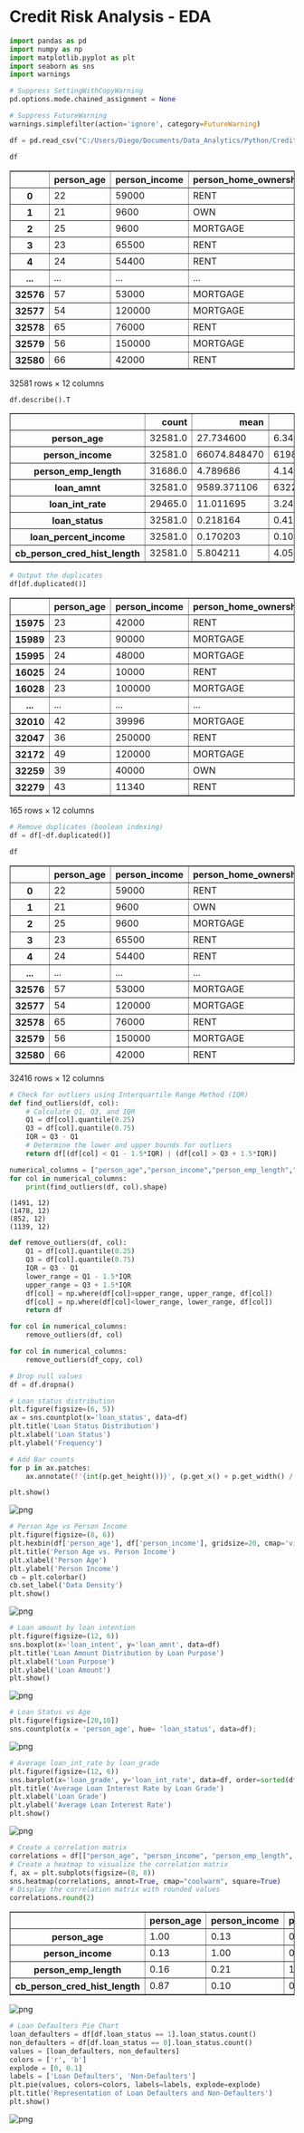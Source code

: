 # Credit Risk Analysis - EDA


```python
import pandas as pd
import numpy as np
import matplotlib.pyplot as plt
import seaborn as sns
import warnings

# Suppress SettingWithCopyWarning
pd.options.mode.chained_assignment = None

# Suppress FutureWarning
warnings.simplefilter(action='ignore', category=FutureWarning)
```


```python
df = pd.read_csv("C:/Users/Diego/Documents/Data_Analytics/Python/Credit_Risk_Management/credit_risk_dataset.csv")
```


```python
df
```




<div>
<style scoped>
    .dataframe tbody tr th:only-of-type {
        vertical-align: middle;
    }

    .dataframe tbody tr th {
        vertical-align: top;
    }

    .dataframe thead th {
        text-align: right;
    }
</style>
<table border="1" class="dataframe">
  <thead>
    <tr style="text-align: right;">
      <th></th>
      <th>person_age</th>
      <th>person_income</th>
      <th>person_home_ownership</th>
      <th>person_emp_length</th>
      <th>loan_intent</th>
      <th>loan_grade</th>
      <th>loan_amnt</th>
      <th>loan_int_rate</th>
      <th>loan_status</th>
      <th>loan_percent_income</th>
      <th>cb_person_default_on_file</th>
      <th>cb_person_cred_hist_length</th>
    </tr>
  </thead>
  <tbody>
    <tr>
      <th>0</th>
      <td>22</td>
      <td>59000</td>
      <td>RENT</td>
      <td>123.0</td>
      <td>PERSONAL</td>
      <td>D</td>
      <td>35000</td>
      <td>16.02</td>
      <td>1</td>
      <td>0.59</td>
      <td>Y</td>
      <td>3</td>
    </tr>
    <tr>
      <th>1</th>
      <td>21</td>
      <td>9600</td>
      <td>OWN</td>
      <td>5.0</td>
      <td>EDUCATION</td>
      <td>B</td>
      <td>1000</td>
      <td>11.14</td>
      <td>0</td>
      <td>0.10</td>
      <td>N</td>
      <td>2</td>
    </tr>
    <tr>
      <th>2</th>
      <td>25</td>
      <td>9600</td>
      <td>MORTGAGE</td>
      <td>1.0</td>
      <td>MEDICAL</td>
      <td>C</td>
      <td>5500</td>
      <td>12.87</td>
      <td>1</td>
      <td>0.57</td>
      <td>N</td>
      <td>3</td>
    </tr>
    <tr>
      <th>3</th>
      <td>23</td>
      <td>65500</td>
      <td>RENT</td>
      <td>4.0</td>
      <td>MEDICAL</td>
      <td>C</td>
      <td>35000</td>
      <td>15.23</td>
      <td>1</td>
      <td>0.53</td>
      <td>N</td>
      <td>2</td>
    </tr>
    <tr>
      <th>4</th>
      <td>24</td>
      <td>54400</td>
      <td>RENT</td>
      <td>8.0</td>
      <td>MEDICAL</td>
      <td>C</td>
      <td>35000</td>
      <td>14.27</td>
      <td>1</td>
      <td>0.55</td>
      <td>Y</td>
      <td>4</td>
    </tr>
    <tr>
      <th>...</th>
      <td>...</td>
      <td>...</td>
      <td>...</td>
      <td>...</td>
      <td>...</td>
      <td>...</td>
      <td>...</td>
      <td>...</td>
      <td>...</td>
      <td>...</td>
      <td>...</td>
      <td>...</td>
    </tr>
    <tr>
      <th>32576</th>
      <td>57</td>
      <td>53000</td>
      <td>MORTGAGE</td>
      <td>1.0</td>
      <td>PERSONAL</td>
      <td>C</td>
      <td>5800</td>
      <td>13.16</td>
      <td>0</td>
      <td>0.11</td>
      <td>N</td>
      <td>30</td>
    </tr>
    <tr>
      <th>32577</th>
      <td>54</td>
      <td>120000</td>
      <td>MORTGAGE</td>
      <td>4.0</td>
      <td>PERSONAL</td>
      <td>A</td>
      <td>17625</td>
      <td>7.49</td>
      <td>0</td>
      <td>0.15</td>
      <td>N</td>
      <td>19</td>
    </tr>
    <tr>
      <th>32578</th>
      <td>65</td>
      <td>76000</td>
      <td>RENT</td>
      <td>3.0</td>
      <td>HOMEIMPROVEMENT</td>
      <td>B</td>
      <td>35000</td>
      <td>10.99</td>
      <td>1</td>
      <td>0.46</td>
      <td>N</td>
      <td>28</td>
    </tr>
    <tr>
      <th>32579</th>
      <td>56</td>
      <td>150000</td>
      <td>MORTGAGE</td>
      <td>5.0</td>
      <td>PERSONAL</td>
      <td>B</td>
      <td>15000</td>
      <td>11.48</td>
      <td>0</td>
      <td>0.10</td>
      <td>N</td>
      <td>26</td>
    </tr>
    <tr>
      <th>32580</th>
      <td>66</td>
      <td>42000</td>
      <td>RENT</td>
      <td>2.0</td>
      <td>MEDICAL</td>
      <td>B</td>
      <td>6475</td>
      <td>9.99</td>
      <td>0</td>
      <td>0.15</td>
      <td>N</td>
      <td>30</td>
    </tr>
  </tbody>
</table>
<p>32581 rows × 12 columns</p>
</div>




```python
df.describe().T
```




<div>
<style scoped>
    .dataframe tbody tr th:only-of-type {
        vertical-align: middle;
    }

    .dataframe tbody tr th {
        vertical-align: top;
    }

    .dataframe thead th {
        text-align: right;
    }
</style>
<table border="1" class="dataframe">
  <thead>
    <tr style="text-align: right;">
      <th></th>
      <th>count</th>
      <th>mean</th>
      <th>std</th>
      <th>min</th>
      <th>25%</th>
      <th>50%</th>
      <th>75%</th>
      <th>max</th>
    </tr>
  </thead>
  <tbody>
    <tr>
      <th>person_age</th>
      <td>32581.0</td>
      <td>27.734600</td>
      <td>6.348078</td>
      <td>20.00</td>
      <td>23.00</td>
      <td>26.00</td>
      <td>30.00</td>
      <td>144.00</td>
    </tr>
    <tr>
      <th>person_income</th>
      <td>32581.0</td>
      <td>66074.848470</td>
      <td>61983.119168</td>
      <td>4000.00</td>
      <td>38500.00</td>
      <td>55000.00</td>
      <td>79200.00</td>
      <td>6000000.00</td>
    </tr>
    <tr>
      <th>person_emp_length</th>
      <td>31686.0</td>
      <td>4.789686</td>
      <td>4.142630</td>
      <td>0.00</td>
      <td>2.00</td>
      <td>4.00</td>
      <td>7.00</td>
      <td>123.00</td>
    </tr>
    <tr>
      <th>loan_amnt</th>
      <td>32581.0</td>
      <td>9589.371106</td>
      <td>6322.086646</td>
      <td>500.00</td>
      <td>5000.00</td>
      <td>8000.00</td>
      <td>12200.00</td>
      <td>35000.00</td>
    </tr>
    <tr>
      <th>loan_int_rate</th>
      <td>29465.0</td>
      <td>11.011695</td>
      <td>3.240459</td>
      <td>5.42</td>
      <td>7.90</td>
      <td>10.99</td>
      <td>13.47</td>
      <td>23.22</td>
    </tr>
    <tr>
      <th>loan_status</th>
      <td>32581.0</td>
      <td>0.218164</td>
      <td>0.413006</td>
      <td>0.00</td>
      <td>0.00</td>
      <td>0.00</td>
      <td>0.00</td>
      <td>1.00</td>
    </tr>
    <tr>
      <th>loan_percent_income</th>
      <td>32581.0</td>
      <td>0.170203</td>
      <td>0.106782</td>
      <td>0.00</td>
      <td>0.09</td>
      <td>0.15</td>
      <td>0.23</td>
      <td>0.83</td>
    </tr>
    <tr>
      <th>cb_person_cred_hist_length</th>
      <td>32581.0</td>
      <td>5.804211</td>
      <td>4.055001</td>
      <td>2.00</td>
      <td>3.00</td>
      <td>4.00</td>
      <td>8.00</td>
      <td>30.00</td>
    </tr>
  </tbody>
</table>
</div>




```python
# Output the duplicates
df[df.duplicated()]
```




<div>
<style scoped>
    .dataframe tbody tr th:only-of-type {
        vertical-align: middle;
    }

    .dataframe tbody tr th {
        vertical-align: top;
    }

    .dataframe thead th {
        text-align: right;
    }
</style>
<table border="1" class="dataframe">
  <thead>
    <tr style="text-align: right;">
      <th></th>
      <th>person_age</th>
      <th>person_income</th>
      <th>person_home_ownership</th>
      <th>person_emp_length</th>
      <th>loan_intent</th>
      <th>loan_grade</th>
      <th>loan_amnt</th>
      <th>loan_int_rate</th>
      <th>loan_status</th>
      <th>loan_percent_income</th>
      <th>cb_person_default_on_file</th>
      <th>cb_person_cred_hist_length</th>
    </tr>
  </thead>
  <tbody>
    <tr>
      <th>15975</th>
      <td>23</td>
      <td>42000</td>
      <td>RENT</td>
      <td>5.0</td>
      <td>VENTURE</td>
      <td>B</td>
      <td>6000</td>
      <td>9.99</td>
      <td>0</td>
      <td>0.14</td>
      <td>N</td>
      <td>4</td>
    </tr>
    <tr>
      <th>15989</th>
      <td>23</td>
      <td>90000</td>
      <td>MORTGAGE</td>
      <td>7.0</td>
      <td>EDUCATION</td>
      <td>B</td>
      <td>8000</td>
      <td>10.36</td>
      <td>0</td>
      <td>0.09</td>
      <td>N</td>
      <td>3</td>
    </tr>
    <tr>
      <th>15995</th>
      <td>24</td>
      <td>48000</td>
      <td>MORTGAGE</td>
      <td>4.0</td>
      <td>MEDICAL</td>
      <td>A</td>
      <td>4000</td>
      <td>5.42</td>
      <td>0</td>
      <td>0.08</td>
      <td>N</td>
      <td>4</td>
    </tr>
    <tr>
      <th>16025</th>
      <td>24</td>
      <td>10000</td>
      <td>RENT</td>
      <td>8.0</td>
      <td>PERSONAL</td>
      <td>A</td>
      <td>3000</td>
      <td>7.90</td>
      <td>1</td>
      <td>0.30</td>
      <td>N</td>
      <td>3</td>
    </tr>
    <tr>
      <th>16028</th>
      <td>23</td>
      <td>100000</td>
      <td>MORTGAGE</td>
      <td>7.0</td>
      <td>EDUCATION</td>
      <td>A</td>
      <td>15000</td>
      <td>7.88</td>
      <td>0</td>
      <td>0.15</td>
      <td>N</td>
      <td>4</td>
    </tr>
    <tr>
      <th>...</th>
      <td>...</td>
      <td>...</td>
      <td>...</td>
      <td>...</td>
      <td>...</td>
      <td>...</td>
      <td>...</td>
      <td>...</td>
      <td>...</td>
      <td>...</td>
      <td>...</td>
      <td>...</td>
    </tr>
    <tr>
      <th>32010</th>
      <td>42</td>
      <td>39996</td>
      <td>MORTGAGE</td>
      <td>2.0</td>
      <td>HOMEIMPROVEMENT</td>
      <td>A</td>
      <td>2500</td>
      <td>5.42</td>
      <td>0</td>
      <td>0.06</td>
      <td>N</td>
      <td>12</td>
    </tr>
    <tr>
      <th>32047</th>
      <td>36</td>
      <td>250000</td>
      <td>RENT</td>
      <td>2.0</td>
      <td>DEBTCONSOLIDATION</td>
      <td>A</td>
      <td>20000</td>
      <td>7.88</td>
      <td>0</td>
      <td>0.08</td>
      <td>N</td>
      <td>17</td>
    </tr>
    <tr>
      <th>32172</th>
      <td>49</td>
      <td>120000</td>
      <td>MORTGAGE</td>
      <td>12.0</td>
      <td>MEDICAL</td>
      <td>B</td>
      <td>12000</td>
      <td>10.99</td>
      <td>0</td>
      <td>0.10</td>
      <td>N</td>
      <td>12</td>
    </tr>
    <tr>
      <th>32259</th>
      <td>39</td>
      <td>40000</td>
      <td>OWN</td>
      <td>4.0</td>
      <td>VENTURE</td>
      <td>B</td>
      <td>1000</td>
      <td>10.37</td>
      <td>0</td>
      <td>0.03</td>
      <td>N</td>
      <td>16</td>
    </tr>
    <tr>
      <th>32279</th>
      <td>43</td>
      <td>11340</td>
      <td>RENT</td>
      <td>4.0</td>
      <td>EDUCATION</td>
      <td>C</td>
      <td>1950</td>
      <td>NaN</td>
      <td>1</td>
      <td>0.17</td>
      <td>N</td>
      <td>11</td>
    </tr>
  </tbody>
</table>
<p>165 rows × 12 columns</p>
</div>




```python
# Remove duplicates (boolean indexing)
df = df[~df.duplicated()]
```


```python
df
```




<div>
<style scoped>
    .dataframe tbody tr th:only-of-type {
        vertical-align: middle;
    }

    .dataframe tbody tr th {
        vertical-align: top;
    }

    .dataframe thead th {
        text-align: right;
    }
</style>
<table border="1" class="dataframe">
  <thead>
    <tr style="text-align: right;">
      <th></th>
      <th>person_age</th>
      <th>person_income</th>
      <th>person_home_ownership</th>
      <th>person_emp_length</th>
      <th>loan_intent</th>
      <th>loan_grade</th>
      <th>loan_amnt</th>
      <th>loan_int_rate</th>
      <th>loan_status</th>
      <th>loan_percent_income</th>
      <th>cb_person_default_on_file</th>
      <th>cb_person_cred_hist_length</th>
    </tr>
  </thead>
  <tbody>
    <tr>
      <th>0</th>
      <td>22</td>
      <td>59000</td>
      <td>RENT</td>
      <td>123.0</td>
      <td>PERSONAL</td>
      <td>D</td>
      <td>35000</td>
      <td>16.02</td>
      <td>1</td>
      <td>0.59</td>
      <td>Y</td>
      <td>3</td>
    </tr>
    <tr>
      <th>1</th>
      <td>21</td>
      <td>9600</td>
      <td>OWN</td>
      <td>5.0</td>
      <td>EDUCATION</td>
      <td>B</td>
      <td>1000</td>
      <td>11.14</td>
      <td>0</td>
      <td>0.10</td>
      <td>N</td>
      <td>2</td>
    </tr>
    <tr>
      <th>2</th>
      <td>25</td>
      <td>9600</td>
      <td>MORTGAGE</td>
      <td>1.0</td>
      <td>MEDICAL</td>
      <td>C</td>
      <td>5500</td>
      <td>12.87</td>
      <td>1</td>
      <td>0.57</td>
      <td>N</td>
      <td>3</td>
    </tr>
    <tr>
      <th>3</th>
      <td>23</td>
      <td>65500</td>
      <td>RENT</td>
      <td>4.0</td>
      <td>MEDICAL</td>
      <td>C</td>
      <td>35000</td>
      <td>15.23</td>
      <td>1</td>
      <td>0.53</td>
      <td>N</td>
      <td>2</td>
    </tr>
    <tr>
      <th>4</th>
      <td>24</td>
      <td>54400</td>
      <td>RENT</td>
      <td>8.0</td>
      <td>MEDICAL</td>
      <td>C</td>
      <td>35000</td>
      <td>14.27</td>
      <td>1</td>
      <td>0.55</td>
      <td>Y</td>
      <td>4</td>
    </tr>
    <tr>
      <th>...</th>
      <td>...</td>
      <td>...</td>
      <td>...</td>
      <td>...</td>
      <td>...</td>
      <td>...</td>
      <td>...</td>
      <td>...</td>
      <td>...</td>
      <td>...</td>
      <td>...</td>
      <td>...</td>
    </tr>
    <tr>
      <th>32576</th>
      <td>57</td>
      <td>53000</td>
      <td>MORTGAGE</td>
      <td>1.0</td>
      <td>PERSONAL</td>
      <td>C</td>
      <td>5800</td>
      <td>13.16</td>
      <td>0</td>
      <td>0.11</td>
      <td>N</td>
      <td>30</td>
    </tr>
    <tr>
      <th>32577</th>
      <td>54</td>
      <td>120000</td>
      <td>MORTGAGE</td>
      <td>4.0</td>
      <td>PERSONAL</td>
      <td>A</td>
      <td>17625</td>
      <td>7.49</td>
      <td>0</td>
      <td>0.15</td>
      <td>N</td>
      <td>19</td>
    </tr>
    <tr>
      <th>32578</th>
      <td>65</td>
      <td>76000</td>
      <td>RENT</td>
      <td>3.0</td>
      <td>HOMEIMPROVEMENT</td>
      <td>B</td>
      <td>35000</td>
      <td>10.99</td>
      <td>1</td>
      <td>0.46</td>
      <td>N</td>
      <td>28</td>
    </tr>
    <tr>
      <th>32579</th>
      <td>56</td>
      <td>150000</td>
      <td>MORTGAGE</td>
      <td>5.0</td>
      <td>PERSONAL</td>
      <td>B</td>
      <td>15000</td>
      <td>11.48</td>
      <td>0</td>
      <td>0.10</td>
      <td>N</td>
      <td>26</td>
    </tr>
    <tr>
      <th>32580</th>
      <td>66</td>
      <td>42000</td>
      <td>RENT</td>
      <td>2.0</td>
      <td>MEDICAL</td>
      <td>B</td>
      <td>6475</td>
      <td>9.99</td>
      <td>0</td>
      <td>0.15</td>
      <td>N</td>
      <td>30</td>
    </tr>
  </tbody>
</table>
<p>32416 rows × 12 columns</p>
</div>




```python
# Check for outliers using Interquartile Range Method (IQR) 
def find_outliers(df, col):
    # Calculate Q1, Q3, and IQR
    Q1 = df[col].quantile(0.25)
    Q3 = df[col].quantile(0.75)
    IQR = Q3 - Q1
    # Determine the lower and upper bounds for outliers
    return df[(df[col] < Q1 - 1.5*IQR) | (df[col] > Q3 + 1.5*IQR)]
```


```python
numerical_columns = ["person_age","person_income","person_emp_length","cb_person_cred_hist_length"]
for col in numerical_columns:
    print(find_outliers(df, col).shape)
```

    (1491, 12)
    (1478, 12)
    (852, 12)
    (1139, 12)
    


```python
def remove_outliers(df, col):
    Q1 = df[col].quantile(0.25)
    Q3 = df[col].quantile(0.75)
    IQR = Q3 - Q1
    lower_range = Q1 - 1.5*IQR
    upper_range = Q3 + 1.5*IQR
    df[col] = np.where(df[col]>upper_range, upper_range, df[col])
    df[col] = np.where(df[col]<lower_range, lower_range, df[col])
    return df
```


```python
for col in numerical_columns:
    remove_outliers(df, col)
```


```python
for col in numerical_columns:
    remove_outliers(df_copy, col)
```


```python
# Drop null values 
df = df.dropna()
```


```python
# Loan status distribution
plt.figure(figsize=(6, 5))
ax = sns.countplot(x='loan_status', data=df)
plt.title('Loan Status Distribution')
plt.xlabel('Loan Status')
plt.ylabel('Frequency')

# Add Bar counts
for p in ax.patches:
    ax.annotate(f'{int(p.get_height())}', (p.get_x() + p.get_width() / 2., p.get_height()), ha='center', va='baseline', fontsize=12, color='black', xytext=(0, 5), textcoords='offset points')

plt.show()
```


    
![png](output_14_0.png)
    



```python
# Person Age vs Person Income
plt.figure(figsize=(8, 6))
plt.hexbin(df['person_age'], df['person_income'], gridsize=20, cmap='viridis')
plt.title('Person Age vs. Person Income')
plt.xlabel('Person Age')
plt.ylabel('Person Income')
cb = plt.colorbar()
cb.set_label('Data Density')
plt.show()
```


    
![png](output_15_0.png)
    



```python
# Loan amount by loan intention
plt.figure(figsize=(12, 6))
sns.boxplot(x='loan_intent', y='loan_amnt', data=df)
plt.title('Loan Amount Distribution by Loan Purpose')
plt.xlabel('Loan Purpose')
plt.ylabel('Loan Amount')
plt.show()
```


    
![png](output_16_0.png)
    



```python
# Loan Status vs Age
plt.figure(figsize=[20,10])
sns.countplot(x = 'person_age', hue= 'loan_status', data=df);
```


    
![png](output_17_0.png)
    



```python
# Average loan_int_rate by loan_grade
plt.figure(figsize=(12, 6))
sns.barplot(x='loan_grade', y='loan_int_rate', data=df, order=sorted(df['loan_grade'].unique()), ci=None)
plt.title('Average Loan Interest Rate by Loan Grade')
plt.xlabel('Loan Grade')
plt.ylabel('Average Loan Interest Rate')
plt.show()
```


    
![png](output_18_0.png)
    



```python
# Create a correlation matrix
correlations = df[["person_age", "person_income", "person_emp_length", "cb_person_cred_hist_length"]].corr()
# Create a heatmap to visualize the correlation matrix
f, ax = plt.subplots(figsize=(8, 8))
sns.heatmap(correlations, annot=True, cmap="coolwarm", square=True)
# Display the correlation matrix with rounded values
correlations.round(2)
```




<div>
<style scoped>
    .dataframe tbody tr th:only-of-type {
        vertical-align: middle;
    }

    .dataframe tbody tr th {
        vertical-align: top;
    }

    .dataframe thead th {
        text-align: right;
    }
</style>
<table border="1" class="dataframe">
  <thead>
    <tr style="text-align: right;">
      <th></th>
      <th>person_age</th>
      <th>person_income</th>
      <th>person_emp_length</th>
      <th>cb_person_cred_hist_length</th>
    </tr>
  </thead>
  <tbody>
    <tr>
      <th>person_age</th>
      <td>1.00</td>
      <td>0.13</td>
      <td>0.16</td>
      <td>0.87</td>
    </tr>
    <tr>
      <th>person_income</th>
      <td>0.13</td>
      <td>1.00</td>
      <td>0.21</td>
      <td>0.10</td>
    </tr>
    <tr>
      <th>person_emp_length</th>
      <td>0.16</td>
      <td>0.21</td>
      <td>1.00</td>
      <td>0.13</td>
    </tr>
    <tr>
      <th>cb_person_cred_hist_length</th>
      <td>0.87</td>
      <td>0.10</td>
      <td>0.13</td>
      <td>1.00</td>
    </tr>
  </tbody>
</table>
</div>




    
![png](output_19_1.png)
    



```python
# Loan Defaulters Pie Chart
loan_defaulters = df[df.loan_status == 1].loan_status.count()
non_defaulters = df[df.loan_status == 0].loan_status.count()
values = [loan_defaulters, non_defaulters]
colors = ['r', 'b']
explode = [0, 0.1]
labels = ['Loan Defaulters', 'Non-Defaulters']
plt.pie(values, colors=colors, labels=labels, explode=explode)
plt.title('Representation of Loan Defaulters and Non-Defaulters')
plt.show()
```


    
![png](output_20_0.png)
    



```python

```
